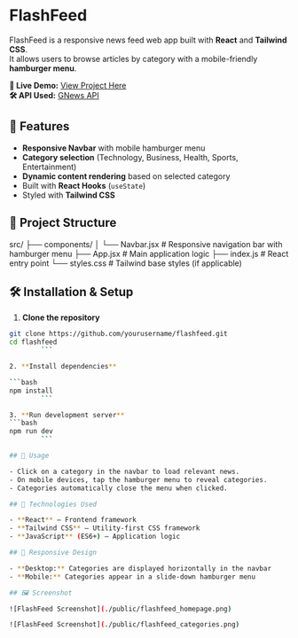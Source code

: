 # FlashFeed

FlashFeed is a responsive news feed web app built with **React** and **Tailwind CSS**.  
It allows users to browse articles by category with a mobile-friendly **hamburger menu**.

**🔗 Live Demo:** [View Project Here](https://flash-feed-news-website-one.vercel.app/)  
**🛠 API Used:** [GNews API](https://gnews.io/)

## 🚀 Features

- **Responsive Navbar** with mobile hamburger menu
- **Category selection** (Technology, Business, Health, Sports, Entertainment)
- **Dynamic content rendering** based on selected category
- Built with **React Hooks** (`useState`)
- Styled with **Tailwind CSS**

## 📂 Project Structure

src/
├── components/
│ └── Navbar.jsx # Responsive navigation bar with hamburger menu
├── App.jsx # Main application logic
├── index.js # React entry point
└── styles.css # Tailwind base styles (if applicable)

## 🛠️ Installation & Setup

1. **Clone the repository**

````bash
git clone https://github.com/yourusername/flashfeed.git
cd flashfeed
        ```

2. **Install dependencies**

```bash
npm install
        ```

3. **Run development server**
```bash
npm run dev
        ```

## 📖 Usage

- Click on a category in the navbar to load relevant news.
- On mobile devices, tap the hamburger menu to reveal categories.
- Categories automatically close the menu when clicked.

## 🎨 Technologies Used

- **React** – Frontend framework
- **Tailwind CSS** – Utility-first CSS framework
- **JavaScript** (ES6+) – Application logic

## 📱 Responsive Design

- **Desktop:** Categories are displayed horizontally in the navbar
- **Mobile:** Categories appear in a slide-down hamburger menu

## 🖼️ Screenshot

![FlashFeed Screenshot](./public/flashfeed_homepage.png)

![FlashFeed Screenshot](./public/flashfeed_categories.png)
